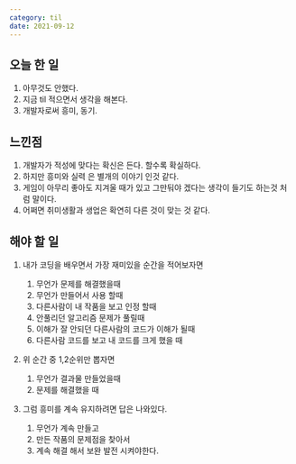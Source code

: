 ```yaml
---
category: til
date: 2021-09-12
---
```


## 오늘 한 일

1. 아무것도 안했다.
2. 지금 til 적으면서 생각을 해본다.
3. 개발자로써 흥미, 동기.

## 느낀점

1. 개발자가 적성에 맞다는 확신은 든다. 할수록 확실하다.
2. 하지만 흥미와 실력 은 별개의 이야기 인것 같다.
3. 게임이 아무리 좋아도 지겨울 때가 있고 그만둬야 겠다는 생각이 들기도 하는것 처럼 말이다.
4. 어쩌면 취미생활과 생업은 확연히 다른 것이 맞는 것 같다.

## 해야 할 일

1. 내가 코딩을 배우면서 가장 재미있을 순간을 적어보자면

   1. 무언가 문제를 해결했을때
   2. 무언가 만들어서 사용 할때
   3. 다른사람이 내 작품을 보고 인정 할때
   4. 안풀리던 알고리즘 문제가 풀릴때
   5. 이해가 잘 안되던 다른사람의 코드가 이해가 될때
   6. 다른사람 코드를 보고 내 코드를 크게 했을 때

2. 위 순간 중 1,2순위만 뽑자면

   1. 무언가 결과물 만들었을때
   2. 문제를 해결했을 때

3. 그럼 흥미를 계속 유지하려면 답은 나와있다.
   1. 무언가 계속 만들고
   2. 만든 작품의 문제점을 찾아서
   3. 계속 해결 해서 보완 발전 시켜야한다.
